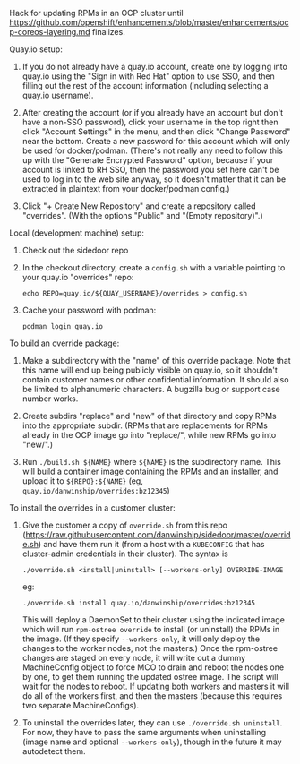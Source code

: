 Hack for updating RPMs in an OCP cluster until
https://github.com/openshift/enhancements/blob/master/enhancements/ocp-coreos-layering.md
finalizes.

Quay.io setup:

1. If you do not already have a quay.io account, create one by logging
   into quay.io using the "Sign in with Red Hat" option to use SSO,
   and then filling out the rest of the account information (including
   selecting a quay.io username).

2. After creating the account (or if you already have an account but
   don't have a non-SSO password), click your username in the top
   right then click "Account Settings" in the menu, and then click
   "Change Password" near the bottom. Create a new password for this
   account which will only be used for docker/podman. (There's not
   really any need to follow this up with the "Generate Encrypted
   Password" option, because if your account is linked to RH SSO, then
   the password you set here can't be used to log in to the web site
   anyway, so it doesn't matter that it can be extracted in plaintext
   from your docker/podman config.)

3. Click "+ Create New Repository" and create a repository called
   "overrides". (With the options "Public" and "(Empty repository)".)


Local (development machine) setup:

1. Check out the sidedoor repo

2. In the checkout directory, create a `config.sh` with a variable
   pointing to your quay.io "overrides" repo:

       echo REPO=quay.io/${QUAY_USERNAME}/overrides > config.sh

3. Cache your password with podman:

       podman login quay.io


To build an override package:

1. Make a subdirectory with the "name" of this override package. Note
   that this name will end up being publicly visible on quay.io, so it
   shouldn't contain customer names or other confidential information.
   It should also be limited to alphanumeric characters. A bugzilla
   bug or support case number works.

2. Create subdirs "replace" and "new" of that directory and copy RPMs
   into the appropriate subdir. (RPMs that are replacements for RPMs
   already in the OCP image go into "replace/", while new RPMs go into
   "new/".)

3. Run `./build.sh ${NAME}` where `${NAME}` is the subdirectory name.
   This will build a container image containing the RPMs and an
   installer, and upload it to `${REPO}:${NAME}` (eg,
   `quay.io/danwinship/overrides:bz12345`)


To install the overrides in a customer cluster:

1. Give the customer a copy of `override.sh` from this repo
   (https://raw.githubusercontent.com/danwinship/sidedoor/master/override.sh)
   and have them run it (from a host with a `KUBECONFIG` that has
   cluster-admin credentials in their cluster). The syntax is

       ./override.sh <install|uninstall> [--workers-only] OVERRIDE-IMAGE

   eg:

       ./override.sh install quay.io/danwinship/overrides:bz12345

   This will deploy a DaemonSet to their cluster using the indicated
   image which will run `rpm-ostree override` to install (or
   uninstall) the RPMs in the image. (If they specify
   `--workers-only`, it will only deploy the changes to the worker
   nodes, not the masters.) Once the rpm-ostree changes are staged on
   every node, it will write out a dummy MachineConfig object to force
   MCO to drain and reboot the nodes one by one, to get them running the
   updated ostree image. The script will wait for the nodes to reboot.
   If updating both workers and masters it will do all of the workers
   first, and then the masters (because this requires two separate
   MachineConfigs).

2. To uninstall the overrides later, they can use `./override.sh
   uninstall`. For now, they have to pass the same arguments when
   uninstalling (image name and optional `--workers-only`), though in
   the future it may autodetect them.
